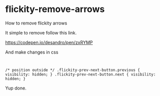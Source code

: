 # flickity-remove-arrows
How to remove flickity arrows

It simple to remove follow this link.

https://codepen.io/desandro/pen/zxRYMP

And make changes in css 
<code>

/* position outside */
.flickity-prev-next-button.previous {
  visibility: hidden;
}
.flickity-prev-next-button.next {
  visibility: hidden;
}
</code>

Yup done.
